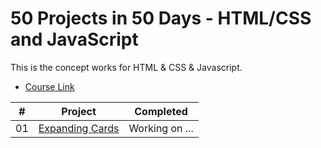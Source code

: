 # 50 Projects in 50 Days - HTML/CSS and JavaScript

This is the concept works for HTML & CSS & Javascript.

-   [Course Link](https://www.udemy.com/course/50-projects-50-days)

|  #  | Project                                                                                                                     | Completed                                                                         |
| :-: | --------------------------------------------------------------------------------------------------------------------------- | --------------------------------------------------------------------------------- |
| 01  | [Expanding Cards](https://github.com/berkayefecanyasar/50-Projects-50-Days/tree/main/1.Expanding%20Cards)                             | Working on ... 

